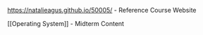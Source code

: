 https://natalieagus.github.io/50005/ - Reference Course Website

[[Operating System]] - Midterm Content